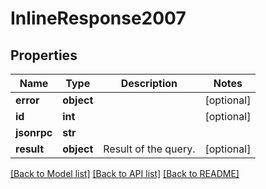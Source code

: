 # InlineResponse2007

## Properties
Name | Type | Description | Notes
------------ | ------------- | ------------- | -------------
**error** | **object** |  | [optional] 
**id** | **int** |  | [optional] 
**jsonrpc** | **str** |  | 
**result** | **object** | Result of the query. | [optional] 

[[Back to Model list]](../README.md#documentation-for-models) [[Back to API list]](../README.md#documentation-for-api-endpoints) [[Back to README]](../README.md)

